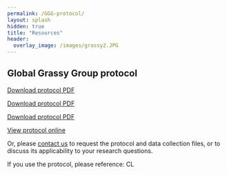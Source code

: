 ```yaml
---
permalink: /GGG-protocol/
layout: splash
hidden: true
title: "Resources"
header:
  overlay_image: /images/grassy2.JPG
---
```


## Global Grassy Group protocol

<a href="{{ '/docs/GGG-protocol-v1.2.pdf' | relative_url }}" download>Download protocol PDF</a>

<a href="/docs/GGG-protocol-v1.2.pdf" download>Download protocol PDF</a>

<a href="/GGG-protocol-v1.2.pdf" download>Download protocol PDF</a>

[View protocol online](https://doi.org/10.21203/rs.3.pex-1905/v1) 

Or, please [contact us](/contact) to request the protocol and data collection files, or to discuss its applicability to your research questions.

If you use the protocol, please reference: CL


